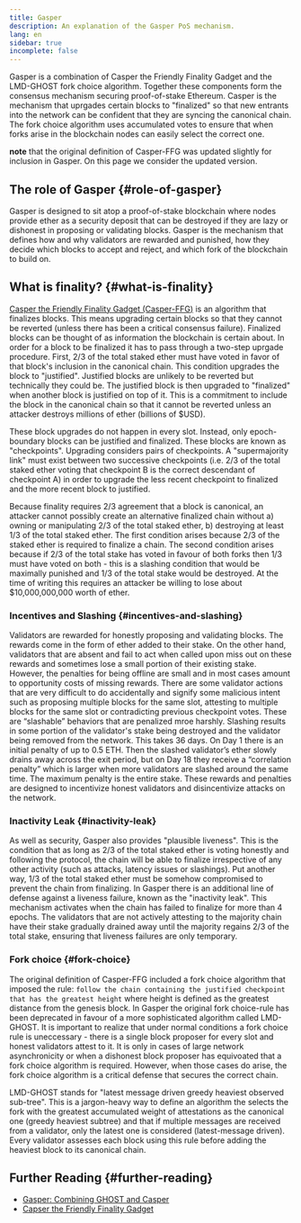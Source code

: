 ```yaml
---
title: Gasper
description: An explanation of the Gasper PoS mechanism.
lang: en
sidebar: true
incomplete: false
---
```


Gasper is a combination of Casper the Friendly Finality Gadget and the LMD-GHOST fork choice algorithm. Together these components form the consensus mechanism securing proof-of-stake Ethereum. Casper is the mechanism that uprgades certain blocks to "finalized" so that new entrants into the network can be confident that they are syncing the canonical chain. The fork choice algorithm uses accumulated votes to ensure that when forks arise in the blockchain nodes can easily select the correct one.

**note** that the original definition of Casper-FFG was updated slightly for inclusion in Gasper. On this page we consider the updated version.

## The role of Gasper {#role-of-gasper}

Gasper is designed to sit atop a proof-of-stake blockchain where nodes provide ether as a security deposit that can be destroyed if they are lazy or dishonest in proposing or validating blocks. Gasper is the mechanism that defines how and why validators are rewarded and punished, how they decide which blocks to accept and reject, and which fork of the blockchain to build on.

## What is finality? {#what-is-finality}

[Casper the Friendly Finality Gadget (Casper-FFG)](https://arxiv.org/pdf/1710.09437.pdf) is an algorithm that finalizes blocks. This means upgrading certain blocks so that they cannot be reverted (unless there has been a critical consensus failure). Finalized blocks can be thought of as information the blockchain is certain about. In order for a block to be finalized it has to pass through a two-step uprgade procedure. First, 2/3 of the total staked ether must have voted in favor of that block's inclusion in the canonical chain. This condition upgrades the block to "justified". Justified blocks are unlikely to be reverted but technically they could be. The justified block is then upgraded to "finalized" when another block is justified on top of it. This is a commitment to include the block in the canonical chain so that it cannot be reverted unless an attacker destroys millions of ether (billions of $USD).

These block upgrades do not happen in every slot. Instead, only epoch-boundary blocks can be justified and finalized. These blocks are known as "checkpoints". Upgrading considers pairs of checkpoints. A "supermajority link" must exist between two successive checkpoints (i.e. 2/3 of the total staked ether voting that checkpoint B is the correct descendant of checkpoint A) in order to upgrade the less recent checkpoint to finalized and the more recent block to justified.

Because finality requires 2/3 agreement that a block is canonical, an attacker cannot possibly create an alternative finalized chain without a) owning or manipulating 2/3 of the total staked ether, b) destroying at least 1/3 of the total staked ether. The first condition arises because 2/3 of the staked ether is required to finalize a chain. The second condition arises because if 2/3 of the total stake has voted in favour of both forks then 1/3 must have voted on both - this is a slashing condition that would be maximally punished and 1/3 of the total stake would be destroyed. At the time of writing this requires an attacker be willing to lose about $10,000,000,000 worth of ether.

### Incentives and Slashing {#incentives-and-slashing}

Validators are rewarded for honestly proposing and validating blocks. The rewards come in the form of ether added to their stake. On the other hand, validators that are absent and fail to act when called upon miss out on these rewards and sometimes lose a small portion of their existing stake. However, the penalties for being offline are small and in most cases amount to opportunity costs of missing rewards. There are some validator actions that are very difficult to do accidentally and signify some malicious intent such as proposing multiple blocks for the same slot, attesting to multiple blocks for the same slot or contradicting previous checkpoint votes. These are “slashable” behaviors that are penalized mroe harshly. Slashing results in some portion of the validator's stake being destroyed and the validator being removed from the network. This takes 36 days. On Day 1 there is an initial penalty of up to 0.5 ETH. Then the slashed validator’s ether slowly drains away across the exit period, but on Day 18 they receive a “correlation penalty” which is larger when more validators are slashed around the same time. The maximum penalty is the entire stake. These rewards and penalties are designed to incentivize honest validators and disincentivize attacks on the network.

### Inactivity Leak {#inactivity-leak}

As well as security, Gasper also provides "plausible liveness". This is the condition that as long as 2/3 of the total staked ether is voting honestly and following the protocol, the chain will be able to finalize irrespective of any other activity (such as attacks, latency issues or slashings). Put another way, 1/3 of the total staked ether must be somehow compromised to prevent the chain from finalizing. In Gasper there is an additional line of defense against a liveness failure, known as the "inactivity leak". This mechanism activates when the chain has failed to finalize for more than 4 epochs. The validators that are not actively attesting to the majority chain have their stake gradually drained away until the majority regains 2/3 of the total stake, ensuring that liveness failures are only temporary.

### Fork choice {#fork-choice}

The original definition of Casper-FFG included a fork choice algorithm that imposed the rule: `follow the chain containing the justified checkpoint that has the greatest height` where height is defined as the greatest distance from the genesis block. In Gasper the original fork choice-rule has been deprecated in favour of a more sophisticated algorithm called LMD-GHOST. It is important to realize that under normal conditions a fork choice rule is uneccessary - there is a single block proposer for every slot and honest validators attest to it. It is only in cases of large network asynchronicity or when a dishonest block proposer has equivoated that a fork choice algorithm is required. However, when those cases do arise, the fork choice algorithm is a critical defense that secures the correct chain.

LMD-GHOST stands for "latest message driven greedy heaviest observed sub-tree". This is a jargon-heavy way to define an algorithm the selects the fork with the greatest accumulated weight of attestations as the canonical one (greedy heaviest subtree) and that if multiple messages are received from a validator, only the latest one is considered (latest-message driven). Every validator assesses each block using this rule before adding the heaviest block to its canonical chain.

## Further Reading {#further-reading}

- [Gasper: Combining GHOST and Casper](https://arxiv.org/pdf/2003.03052.pdf)
- [Capser the Friendly Finality Gadget](https://arxiv.org/pdf/1710.09437.pdf)
